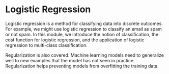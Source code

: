 # Logistic Regression
Logistic regression is a method for classifying data into discrete outcomes. For example, we might use logistic regression to classify an email as spam or not spam. In this module, we introduce the notion of classification, the cost function for logistic regression, and the application of logistic regression to multi-class classification.

Regularization is also covered. Machine learning models need to generalize well to new examples that the model has not seen in practice. Regularization helps preventing models from overfitting the training data.
